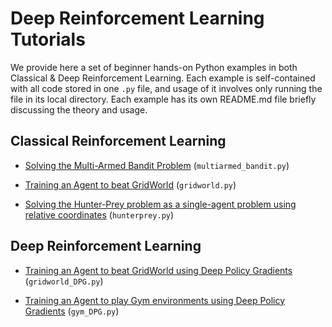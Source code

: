 # Deep Reinforcement Learning Tutorials

We provide here a set of beginner hands-on Python examples in both Classical & Deep Reinforcement Learning. Each example is self-contained with all code stored in one `.py` file, and usage of it involves only running the file in its local directory. Each example has its own README.md file briefly discussing the theory and usage. 


 ## Classical Reinforcement Learning
 
* [Solving the Multi-Armed Bandit Problem](https://github.com/ankonzoid/Reinforcement-Learning-Tutorials/tree/master/multiarmed_bandit) (`multiarmed_bandit.py`)

* [Training an Agent to beat GridWorld](https://github.com/ankonzoid/Reinforcement-Learning-Tutorials/tree/master/gridworld) (`gridworld.py`) 

* [Solving the Hunter-Prey problem as a single-agent problem using relative coordinates](https://github.com/ankonzoid/Reinforcement-Learning-Tutorials/tree/master/hunterprey) (`hunterprey.py`) 

 ## Deep Reinforcement Learning
 
* [Training an Agent to beat GridWorld using Deep Policy Gradients](https://github.com/ankonzoid/Reinforcement-Learning-Tutorials/tree/master/gridworld_DPG) (`gridworld_DPG.py`)
 
* [Training an Agent to play Gym environments using Deep Policy Gradients](https://github.com/ankonzoid/Reinforcement-Learning-Tutorials/tree/master/gym_DPG) (`gym_DPG.py`)
